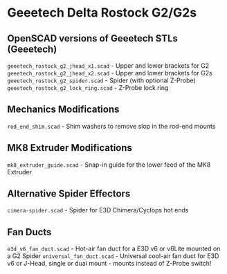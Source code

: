 
# Geeetech Delta Rostock G2/G2s

## OpenSCAD versions of Geeetech STLs (Geeetech)

`geeetech_rostock_g2_jhead_x1.scad` - Upper and lower brackets for G2
`geeetech_rostock_g2_jhead_x2.scad` - Upper and lower brackets for G2s
`geeetech_rostock_g2_spider.scad` - Spider (with optional Z-Probe)
`geeetech_rostock_g2_lock_ring.scad` - Z-Probe lock ring

## Mechanics Modifications

`rod_end_shim.scad` - Shim washers to remove slop in the rod-end mounts

## MK8 Extruder Modifications

`mk8_extruder_guide.scad` - Snap-in guide for the lower feed of the MK8 Extruder

## Alternative Spider Effectors

`cimera-spider.scad` - Spider for E3D Chimera/Cyclops hot ends

## Fan Ducts

`e3d_v6_fan_duct.scad` - Hot-air fan duct for a E3D v6 or v6Lite mounted on a G2 Spider
`universal_fan_duct.scad` - Universal cool-air fan duct for E3D v6 or J-Head, single or dual mount - mounts instead of Z-Probe switch!
